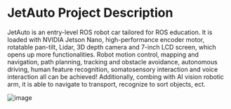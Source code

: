 # JetAuto Project Description
JetAuto is an entry-level ROS robot car tailored for ROS education. It is loaded with NVIDIA Jetson 
Nano, high-performance encoder motor, rotatable pan-tilt, Lidar, 3D depth camera and 7-inch LCD 
screen, which opens up more functionalities. Robot motion control, mapping and navigation, path 
planning, tracking and obstacle avoidance, autonomous driving, human feature recognition, 
somatosensory interaction and voice interaction all can be achieved! Additionally, combing with AI 
vision robotic arm, it is able to navigate to transport, recognize to sort objects, ect.

![image](https://github.com/CharlotteNGAI/JetAuto-Tutorials/blob/main/JetAuto.png)
